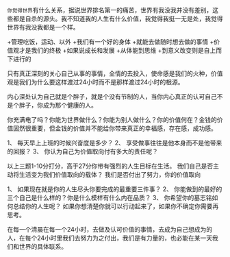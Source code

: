 `你觉得世界`有什么关系，据说世界排名第一的痛苦，世界有我没我并没有差别，这些都是自杀的源头。我不知道我的人生有什么价值，我觉得我挺一无是处，我觉得世界有我没我都是一个样。

+管理吃饭，运动、以外
+我们有一个好的身体
+就能去做随时想去做的事情
+价值观才是我们的终极
+如果说成长和发展
+从体能到思维
+到意义改变则是自上而下进行的

只有真正深刻的关心自己从事的事情，全情的去投入，使命感是我们的火种，价值观是我们为什么要这样渡过24小时而不是那样渡过24小时的根源。

内心深处认为自己就是个胖子，就是个没有节制的人，当你内心真正的认可自己不是个胖子，你成为那个健康的人。

你充满电了吗？你能为世界做什么？你能为别人做什么？你的价值何在？金钱的价值固然很重要，但金钱的价值并不能给你带来真正的幸福感，存在感，成功感。

1、	每天早上上班的时候兴奋度是多少？
2、	享受做事往往是他本身而不是他带来的回报？
3、	你认为自己为价值取向付有多大的责任呢？

以上三题1-10分打分，高于27分你带有强烈的人生目标在生活。
我们自己是否主动将生活变为我们价值取向的载体？
我们是否付出了努力，你的价值取向

1、	如果现在就是你的人生尽头你要完成的最重要三件事？
2、	你能做到的最好的三个自己是什么样的？你是什么模样有什么内在品质？
3、	你希望你的墓志铭如何总结你的人生呢？
如果你想清楚你就可以行动起来了，如果你不确定你需要再思考。

在每一个清晨在每一个24小时，去做及认可价值的事情，去成为自己想成为的人，在每个24小时里我们去努力为之付出，我们是有力量的，也必能在某一天我们和世界的具体联系。
